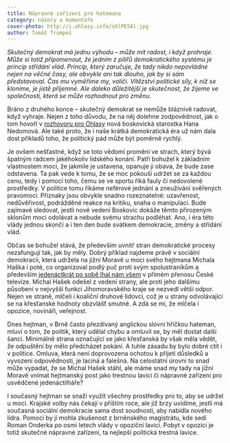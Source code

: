 ```yaml
---
title: Nápravné zařízení pro hatemana
category: názory a komentáře
cover-photo: http://i.ohlasy.info/sXlPE5Al.jpg
author: Tomáš Trumpeš
---
```


*Skutečný demokrat má jednu výhodu – může mít radost, i když prohraje. Může si totiž připomenout, že jedním z pilířů demokratického systému je princip střídání vlád. Princip, který zaručuje, že tady nikdo nepovládne nejen na věčné časy, ale obvykle ani tak dlouho, jak by si sám představoval. Čas mu vyměříme my, voliči. Vítězství politické síly, k níž se kloníme, je jistě příjemné. Ale daleko důležitější je skutečnost, že žijeme ve společnosti, která se může rozhodnout pro změnu.*

Bráno z druhého konce – skutečný demokrat se nemůže bláznivě radovat, když vyhraje. Nejen z toho důvodu, že na něj dolehne zodpovědnost, jak o tom hovoří v [rozhovoru pro Ohlasy](/clanky/2015/02/rozhovor-hana-nedomova.html) nová boskovická starostka Hana Nedomová. Ale také proto, že i naše krátká demokratická éra už nám dala dost příkladů toho, že politický pád může být poměrně rychlý.

Je ovšem nešťastné, když se toto vědomí promění ve strach, který bývá špatným rádcem jakéhokoliv lidského konání. Patří bohužel k základním vlastnostem moci, že jakmile je ustavena, opanuje ji obava, že bude zase odstavena. Ta pak vede k tomu, že se moc pokouší udržet se za každou cenu, tedy i pomocí toho, čemu se ve sportu říká fauly či nedovolené prostředky. V politice tomu říkáme neférové jednání a zneužívání svěřených pravomocí. Příznaky jsou obvykle snadno rozeznatelné: uzavřenost, nedůvěřivost, podrážděné reakce na kritiku, snaha o manipulaci. Bude zajímavé sledovat, jestli nové vedení Boskovic dokáže těmto přirozeným sklonům moci odolávat a nebude svému strachu podléhat. Ano, i éra této vlády jednou skončí a i ten den bude svátkem demokracie, změny a střídání vlád.

Občas se bohužel stává, že především uvnitř stran demokratické procesy nezafungují tak, jak by měly. Dobrý příklad najdeme právě v sociální demokracii, která udržela na jižní Moravě u moci svého hejtmana Michala Haška i poté, co organizoval podlý puč proti svým spolustraníkům a především [jedenáctkrát po sobě lhal nám všem](http://www.ceskatelevize.cz/porady/10117034229-168-hodin/213411058251103/video/288927) v přímém přenosu České televize. Michal Hašek odešel z vedení strany, ale proti jeho dalšímu působení v nejvyšší funkci Jihomoravského kraje se nezvedl větší odpor. Nejen ve straně, mlčeli i koaliční druhové lidovci, což je u strany odvolávající se na křesťanské hodnoty obzvlášť smutné. A zdá se mi, že mlčela i opozice, novináři, veřejnost. 

Dnes hejtman, v Brně často přezdívaný anglickou slovní hříčkou hateman, mluví o tom, že politik, který udělal chybu a omluvil se, by měl dostat další šanci. Minimálně strana označující se jako křesťanská by však měla vědět, že odpuštění by mělo předcházet pokání. A tuhle zásadu by bylo dobré ctít i v politice. Omluva, která není doprovozena ochotou k přijetí důsledků a vyvození odpovědnosti, je laciná a falešná. Na celostátní úrovni to snad může vypadat, že se Michal Hašek stáhl, ale máme snad my tady na jižní Moravě vnímat hejtmanský post jako trestnou lavici či nápravné zařízení pro usvědčené jedenáctilháře?

I současný hejtman se snaží využít všechny prostředky pro to, aby se udržel u moci. Krajské volby nás čekají v příštím roce, ale již brzy uvidíme, jestli má současná sociální demokracie sama dost soudnosti, aby nabídla nového lídra. Pomoci by jí mohla zkušenost z brněnského magistrátu, kde sedí Roman Onderka po osmi letech vlády v opoziční lavici. Pobyt v opozici je totiž skutečné nápravné zařízení, ta nejlepší politická trestná lavice.
